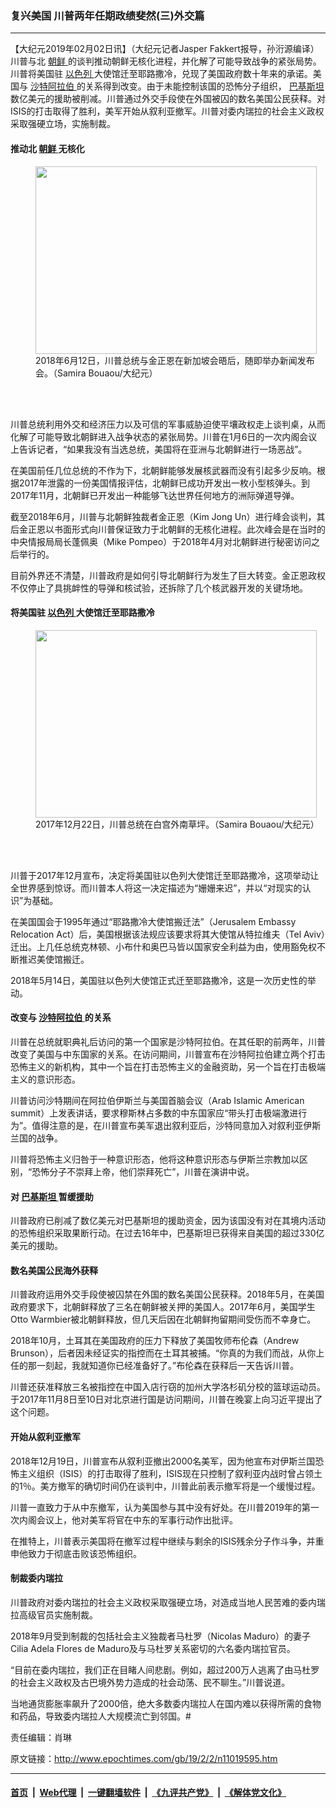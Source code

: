 ### 复兴美国 川普两年任期政绩斐然(三)外交篇
------------------------

<p>
 【大纪元2019年02月02日讯】（大纪元记者Jasper Fakkert报导，孙洐源编译）川普与北
 <a href="http://www.epochtimes.com/gb/tag/%E6%9C%9D%E9%B2%9C.html">
  朝鲜
 </a>
 的谈判推动朝鲜无核化进程，并化解了可能导致战争的紧张局势。川普将美国驻
 <a href="http://www.epochtimes.com/gb/tag/%E4%BB%A5%E8%89%B2%E5%88%97.html">
  以色列
 </a>
 大使馆迁至耶路撒冷，兑现了美国政府数十年来的承诺。美国与
 <a href="http://www.epochtimes.com/gb/tag/%E6%B2%99%E7%89%B9%E9%98%BF%E6%8B%89%E4%BC%AF.html">
  沙特阿拉伯
 </a>
 的关系得到改变。由于未能控制该国的恐怖分子组织，
 <a href="http://www.epochtimes.com/gb/tag/%E5%B7%B4%E5%9F%BA%E6%96%AF%E5%9D%A6.html">
  巴基斯坦
 </a>
 数亿美元的援助被削减。川普通过外交手段使在外国被囚的数名美国公民获释。对ISIS的打击取得了胜利，美军开始从叙利亚撤军。川普对委内瑞拉的社会主义政权采取强硬立场，实施制裁。
</p>
<h4>
 推动北
 <a href="http://www.epochtimes.com/gb/tag/%E6%9C%9D%E9%B2%9C.html">
  朝鲜
 </a>
 无核化
</h4>
<figure class="wp-caption aligncenter" id="attachment_11024136" style="width: 450px">
 <a href="http://i.epochtimes.com/assets/uploads/2019/02/190204113704100699.jpg">
  <img alt="" class="wp-image-11024136 size-medium" height="300" src="http://i.epochtimes.com/assets/uploads/2019/02/190204113704100699-450x300.jpg" width="450"/>
 </a>
 <br/><figcaption class="wp-caption-text">
  2018年6月12日，川普总统与金正恩在新加坡会晤后，随即举办新闻发布会。（Samira Bouaou/大纪元）
 </figcaption><br/>
</figure><br/>
<p>
 川普总统利用外交和经济压力以及可信的军事威胁迫使平壤政权走上谈判桌，从而化解了可能导致北朝鲜进入战争状态的紧张局势。川普在1月6日的一次内阁会议上告诉记者，“如果我没有当选总统，美国将在亚洲与北朝鲜进行一场恶战”。
</p>
<p>
 在美国前任几位总统的不作为下，北朝鲜能够发展核武器而没有引起多少反响。根据2017年泄露的一份美国情报评估，北朝鲜已成功开发出一枚小型核弹头。到2017年11月，北朝鲜已开发出一种能够飞达世界任何地方的洲际弹道导弹。
</p>
<p>
 截至2018年6月，川普与北朝鲜独裁者金正恩（Kim Jong Un）进行峰会谈判，其后金正恩以书面形式向川普保证致力于北朝鲜的无核化进程。此次峰会是在当时的中央情报局局长蓬佩奥（Mike Pompeo）于2018年4月对北朝鲜进行秘密访问之后举行的。
</p>
<p>
 目前外界还不清楚，川普政府是如何引导北朝鲜行为发生了巨大转变。金正恩政权不仅停止了具挑衅性的导弹和核试验，还拆除了几个核武器开发的关键场地。
</p>
<h4>
 将美国驻
 <a href="http://www.epochtimes.com/gb/tag/%E4%BB%A5%E8%89%B2%E5%88%97.html">
  以色列
 </a>
 大使馆迁至耶路撒冷
</h4>
<figure class="wp-caption aligncenter" id="attachment_11024146" style="width: 450px">
 <a href="http://i.epochtimes.com/assets/uploads/2019/02/190204113845100699.jpg">
  <img alt="" class="wp-image-11024146 size-medium" height="300" src="http://i.epochtimes.com/assets/uploads/2019/02/190204113845100699-450x300.jpg" width="450"/>
 </a>
 <br/><figcaption class="wp-caption-text">
  2017年12月22日，川普总统在白宫外南草坪。（Samira Bouaou/大纪元）
 </figcaption><br/>
</figure><br/>
<p>
 川普于2017年12月宣布，决定将美国驻以色列大使馆迁至耶路撒冷，这项举动让全世界感到惊讶。而川普本人将这一决定描述为“姗姗来迟”，并以“对现实的认识”为基础。
</p>
<p>
 在美国国会于1995年通过“耶路撒冷大使馆搬迁法”（Jerusalem Embassy Relocation Act）后，美国根据该法规应该要求将其大使馆从特拉维夫（Tel Aviv）迁出。上几任总统克林顿、小布什和奥巴马皆以国家安全利益为由，使用豁免权不断推迟美使馆搬迁。
</p>
<p>
 2018年5月14日，美国驻以色列大使馆正式迁至耶路撒冷，这是一次历史性的举动。
</p>
<h4>
 改变与
 <a href="http://www.epochtimes.com/gb/tag/%E6%B2%99%E7%89%B9%E9%98%BF%E6%8B%89%E4%BC%AF.html">
  沙特阿拉伯
 </a>
 的关系
</h4>
<p>
 川普在总统就职典礼后访问的第一个国家是沙特阿拉伯。在其任职的前两年，川普改变了美国与中东国家的关系。在访问期间，川普宣布在沙特阿拉伯建立两个打击恐怖主义的新机构，其中一个旨在打击恐怖主义的金融资助，另一个旨在打击极端主义的意识形态。
</p>
<p>
 川普访问沙特期间在阿拉伯伊斯兰与美国首脑会议（Arab Islamic American summit）上发表讲话，要求穆斯林占多数的中东国家应“带头打击极端激进行为”。值得注意的是，在川普宣布美军退出叙利亚后，沙特同意加入对叙利亚伊斯兰国的战争。
</p>
<p>
 川普将恐怖主义归咎于一种意识形态，他将这种意识形态与伊斯兰宗教加以区别，“恐怖分子不崇拜上帝，他们崇拜死亡”，川普在演讲中说。
</p>
<h4>
 对
 <a href="http://www.epochtimes.com/gb/tag/%E5%B7%B4%E5%9F%BA%E6%96%AF%E5%9D%A6.html">
  巴基斯坦
 </a>
 暂缓援助
</h4>
<p>
 川普政府已削减了数亿美元对巴基斯坦的援助资金，因为该国没有对在其境内活动的恐怖组织采取果断行动。在过去16年中，巴基斯坦已获得来自美国的超过330亿美元的援助。
</p>
<h4>
 数名美国公民海外获释
</h4>
<p>
 川普政府运用外交手段使被囚禁在外国的数名美国公民获释。2018年5月，在美国政府要求下，北朝鲜释放了三名在朝鲜被关押的美国人。2017年6月，美国学生Otto Warmbier被北朝鲜释放，但几天后因在北朝鲜拘留期间受伤而不幸身亡。
</p>
<p>
 2018年10月，土耳其在美国政府的压力下释放了美国牧师布伦森（Andrew Brunson），后者因未经证实的指控而在土耳其被捕。“你真的为我们而战，从你上任的那一刻起，我就知道你已经准备好了。”布伦森在获释后一天告诉川普。
</p>
<p>
 川普还获准释放三名被指控在中国入店行窃的加州大学洛杉矶分校的篮球运动员。于2017年11月8日至10日对北京进行国是访问期间，川普在晚宴上向习近平提出了这个问题。
</p>
<h4>
 开始从叙利亚撤军
</h4>
<p>
 2018年12月19日，川普宣布从叙利亚撤出2000名美军，因为他宣布对伊斯兰国恐怖主义组织（ISIS）的打击取得了胜利，ISIS现在只控制了叙利亚内战时曾占领土的1％。美方撤军的确切时间仍在谈判中，川普此前表示撤军将是一个缓慢过程。
</p>
<p>
 川普一直致力于从中东撤军，认为美国参与其中没有好处。在川普2019年的第一次内阁会议上，他对美军将官在中东的军事行动作出批评。
</p>
<p>
 在推特上，川普表示美国将在撤军过程中继续与剩余的ISIS残余分子作斗争，并重申他致力于彻底击败该恐怖组织。
</p>
<h4>
 制裁委内瑞拉
</h4>
<p>
 川普政府对委内瑞拉的社会主义政权采取强硬立场，对造成当地人民苦难的委内瑞拉高级官员实施制裁。
</p>
<p>
 2018年9月受到制裁的包括社会主义独裁者马杜罗（Nicolas Maduro）的妻子Cilia Adela Flores de Maduro及与马杜罗关系密切的六名委内瑞拉官员。
</p>
<p>
 “目前在委内瑞拉，我们正在目睹人间悲剧。例如，超过200万人逃离了由马杜罗的社会主义政权及古巴境外势力造成的社会动荡、民不聊生。”川普说道。
</p>
<p>
 当地通货膨胀率飙升了2000倍，绝大多数委内瑞拉人在国内难以获得所需的食物和药品，导致委内瑞拉人大规模流亡到邻国。#
</p>
<p>
 责任编辑：肖琳
</p>

原文链接：http://www.epochtimes.com/gb/19/2/2/n11019595.htm


------------------------
#### [首页](https://github.com/gfw-breaker/banned-news/blob/master/README.md) &nbsp;|&nbsp; [Web代理](https://github.com/labour-camp/helloworld) &nbsp;|&nbsp; [一键翻墙软件](https://github.com/gfw-breaker/nogfw/blob/master/README.md) &nbsp;|&nbsp; [《九评共产党》](https://github.com/gfw-breaker/9ping.md/blob/master/README.md#九评之一评共产党是什么) &nbsp;|&nbsp; [《解体党文化》](https://github.com/gfw-breaker/jtdwh.md/blob/master/README.md#绪论)

